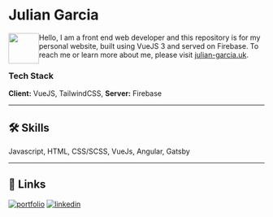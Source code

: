 
# Julian Garcia
<img src="https://julian-garcia.uk/favicon.ico" alt="" height="60" style="float:left">

Hello, I am a front end web developer and this repository is for my personal website, 
built using VueJS 3 and served on Firebase. 
To reach me or learn more about me, please visit [julian-garcia.uk](https://julian-garcia.uk).

### Tech Stack

**Client:** VueJS, TailwindCSS, **Server:** Firebase

---
## 🛠 Skills
Javascript, HTML, CSS/SCSS, VueJs, Angular, Gatsby

---
## 🔗 Links
[![portfolio](https://img.shields.io/badge/my_portfolio-000?style=for-the-badge&logo=ko-fi&logoColor=white)](https://julian-garcia.uk/)
[![linkedin](https://img.shields.io/badge/linkedin-0A66C2?style=for-the-badge&logo=linkedin&logoColor=white)](https://www.linkedin.com/in/juliangarcialeoni/)
